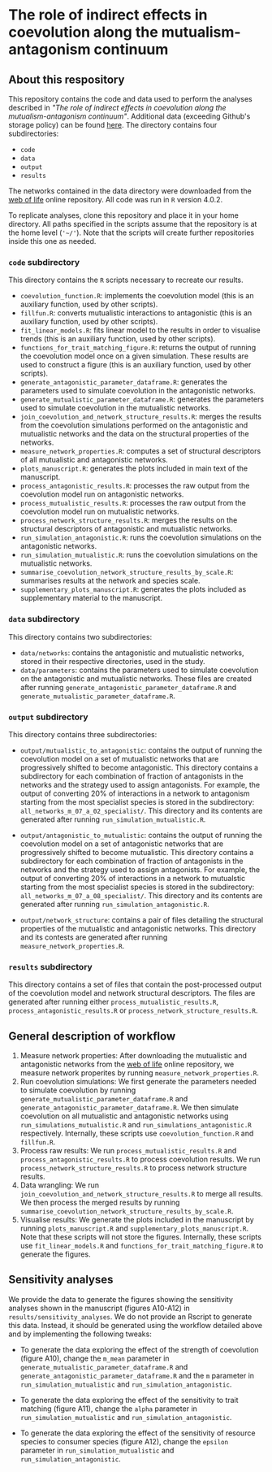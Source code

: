 # The role of indirect effects in coevolution along the mutualism-antagonism continuum

## About this respository

This repository contains the code and data used to perform the analyses described in *"The role of indirect effects in coevolution along the mutualism-antagonism continuum"*. Additional data (exceeding Github's storage policy) can be found [here](https://zenodo.org/record/8131615). The directory contains four subdirectories:

-   `code`
-   `data`
-   `output`
-   `results`

The networks contained in the data directory were downloaded from the [web of life](http://www.web-of-life.es/) online repository. All code was run in `R` version 4.0.2.

To replicate analyses, clone this repository and place it in your home directory. All paths specified in the scripts assume that the repository is at the home level (`'~/'`). Note that the scripts will create further repositories inside this one as needed.

### `code` subdirectory

This directory contains the `R` scripts necessary to recreate our results.

-   `coevolution_function.R`: implements the coevolution model (this is an auxiliary function, used by other scripts).
-   `fillfun.R`: converts mutualistic interactions to antagonistic (this is an auxiliary function, used by other scripts).
-   `fit_linear_models.R`: fits linear model to the results in order to visualise trends (this is an auxiliary function, used by other scripts).
-   `functions_for_trait_matching_figure.R`: returns the output of running the coevolution model once on a given simulation. These results are used to construct a figure (this is an auxiliary function, used by other scripts).
-   `generate_antagonistic_parameter_dataframe.R`: generates the parameters used to simulate coevolution in the antagonistic networks.
-   `generate_mutualistic_parameter_dataframe.R`: generates the parameters used to simulate coevolution in the mutualistic networks.
-   `join_coevolution_and_network_structure_results.R`: merges the results from the coevolution simulations performed on the antagonistic and mutualistic networks and the data on the structural properties of the networks.
-   `measure_network_properties.R`: computes a set of structural descriptors of all mutualistic and antagonistic networks.
-   `plots_manuscript.R`: generates the plots included in main text of the manuscript.
-   `process_antagonistic_results.R`: processes the raw output from the coevolution model run on antagonistic networks.
-   `process_mutualistic_results.R`: processes the raw output from the coevolution model run on mutualistic networks.
-   `process_network_structure_results.R`: merges the results on the structural descriptors of antagonistic and mutualistic networks.
-   `run_simulation_antagonistic.R`: runs the coevolution simulations on the antagonistic networks.
-   `run_simulation_mutualistic.R`: runs the coevolution simulations on the mutualistic networks.
-   `summarise_coevolution_network_structure_results_by_scale.R`: summarises results at the network and species scale.
-   `supplementary_plots_manuscript.R`: generates the plots included as supplementary material to the manuscript.

### `data` subdirectory

This directory contains two subdirectories:

-   `data/networks`: contains the antagonistic and mutualistic networks, stored in their respective directories, used in the study.
-   `data/parameters`: contains the parameters used to simulate coevolution on the antagonistic and mutualistic networks. These files are created after running `generate_antagonistic_parameter_dataframe.R` and `generate_mutualistic_parameter_dataframe.R`.

### `output` subdirectory

This directory contains three subdirectories:

-   `output/mutualistic_to_antagonistic`: contains the output of running the coevolution model on a set of mutualistic networks that are progressively shifted to become antagonistic. This directory contains a subdirectory for each combination of fraction of antagonists in the networks and the strategy used to assign antagonists. For example, the output of converting 20% of interactions in a network to antagonism starting from the most specialist species is stored in the subdirectory: `all_networks_m_07_a_02_specialist/`. This directory and its contents are generated after running `run_simulation_mutualistic.R`.

-   `output/antagonistic_to_mutualistic`: contains the output of running the coevolution model on a set of antagonistic networks that are progressively shifted to become mutualistic. This directory contains a subdirectory for each combination of fraction of antagonists in the networks and the strategy used to assign antagonists. For example, the output of converting 20% of interactions in a network to mutualstic starting from the most specialist species is stored in the subdirectory: `all_networks_m_07_a_08_specialist/`. This directory and its contents are generated after running `run_simulation_antagonistic.R`.

-   `output/network_structure`: contains a pair of files detailing the structural properties of the mutualistic and antagonistic networks. This directory and its contests are generated after running `measure_network_properties.R`.

### `results` subdirectory

This directory contains a set of files that contain the post-processed output of the coevolution model and network structural descriptors. The files are generated after running either `process_mutualistic_results.R`, `process_antagonistic_results.R` or `process_network_structure_results.R`.

## General description of workflow

1.  Measure network properties: After downloading the mutualistic and antagonistic networks from the [web of life](http://www.web-of-life.es/) online repository, we measure network properites by running `measure_network_properties.R`.
2.  Run coevolution simulations: We first generate the parameters needed to simulate coevolution by running `generate_mutualistic_parameter_dataframe.R` and `generate_antagonistic_parameter_dataframe.R`. We then simulate coevolution on all mutualistic and antagonistic networks using `run_simulations_mutualistic.R` and `run_simulations_antagonistic.R` respectively. Internally, these scripts use `coevolution_function.R` and `fillfun.R`.
3.  Process raw results: We run `process_mutualistic_results.R` and `process_antagonistic_results.R` to process coevolution results. We run `process_network_structure_results.R` to process network structure results.
4.  Data wrangling: We run `join_coevolution_and_network_structure_results.R` to merge all results. We then process the merged results by running `summarise_coevolution_network_structure_results_by_scale.R`.
5.  Visualise results: We generate the plots included in the manuscript by running `plots_manuscript.R` and `supplementary_plots_manuscript.R`. Note that these scripts will not store the figures. Internally, these scripts use `fit_linear_models.R` and `functions_for_trait_matching_figure.R` to generate the figures.

## Sensitivity analyses

We provide the data to generate the figures showing the sensitivity analyses shown in the manuscript (figures A10-A12) in `results/sensitivity_analyses`. We do not provide an Rscript to generate this data. Instead, it should be generated using the workflow detailed above and by implementing the following tweaks:

-   To generate the data exploring the effect of the strength of coevolution (figure A10), change the `m_mean` parameter in `generate_mutualistic_parameter_dataframe.R` and `generate_antagonistic_parameter_dataframe.R` and the `m` parameter in `run_simulation_mutualistic` and `run_simulation_antagonistic`.

-   To generate the data exploring the effect of the sensitivity to trait matching (figure A11), change the `alpha` parameter in `run_simulation_mutualistic` and `run_simulation_antagonistic`.

-   To generate the data exploring the effect of the sensitivity of resource species to consumer species (figure A12), change the `epsilon` parameter in `run_simulation_mutualistic` and `run_simulation_antagonistic`.
